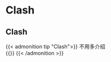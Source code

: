 # Clash


## Clash
{{< admonition tip "Clash">}}
不用多介绍<br>
{{<link href="https://github.com/clash-verge-rev/clash-verge-rev" content="【Clash】">}}
{{< /admonition >}}

